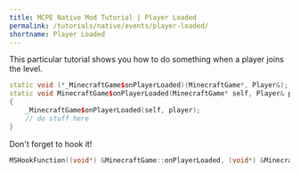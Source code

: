 ```yaml
---
title: MCPE Native Mod Tutorial | Player Loaded
permalink: /tutorials/native/events/player-loaded/
shortname: Player Loaded
---
```

This particular tutorial shows you how to do something when a player joins the level.

```cpp
static void (*_MinecraftGame$onPlayerLoaded)(MinecraftGame*, Player&);
static void MinecraftGame$onPlayerLoaded(MinecraftGame* self, Player& player)
{
	_MinecraftGame$onPlayerLoaded(self, player);
	// do stuff here
}
```

Don't forget to hook it!

```cpp
MSHookFunction((void*) &MinecraftGame::onPlayerLoaded, (void*) &MinecraftGame$onPlayerLoaded, (void**) &_MinecraftGame$onPlayerLoaded);
```
